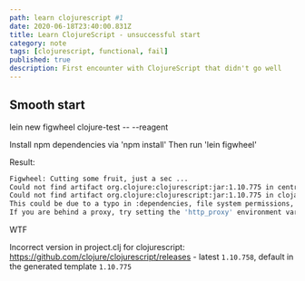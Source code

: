 ```yaml
---
path: learn clojurescript #1
date: 2020-06-18T23:40:00.831Z
title: Learn ClojureScript - unsuccessful start
category: note
tags: [clojurescript, functional, fail]
published: true
description: First encounter with ClojureScript that didn't go well
---
```


## Smooth start

lein new figwheel clojure-test -- --reagent

Install npm dependencies via 'npm install'
Then run 'lein figwheel'

Result:

```sh
Figwheel: Cutting some fruit, just a sec ...
Could not find artifact org.clojure:clojurescript:jar:1.10.775 in central (https://repo1.maven.org/maven2/)
Could not find artifact org.clojure:clojurescript:jar:1.10.775 in clojars (https://repo.clojars.org/)
This could be due to a typo in :dependencies, file system permissions, or network issues.
If you are behind a proxy, try setting the 'http_proxy' environment variable.
```

WTF

Incorrect version in project.clj for clojurescript:
https://github.com/clojure/clojurescript/releases - latest `1.10.758`, default in the generated template `1.10.775`
